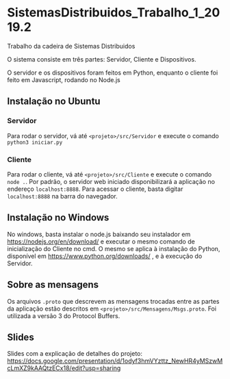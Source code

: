 # SistemasDistribuidos_Trabalho_1_2019.2
Trabalho da cadeira de Sistemas Distribuidos

O sistema consiste em três partes: Servidor, Cliente e Dispositivos.

O servidor e os dispositivos foram feitos em Python, enquanto o cliente foi feito em Javascript, rodando no Node.js

## Instalação no Ubuntu

### Servidor 

Para rodar o servidor, vá até `<projeto>/src/Servidor` e execute o comando `python3 iniciar.py`
   
### Cliente

Para rodar o cliente, vá até `<projeto>/src/Cliente` e execute o comando `node .`. Por padrão, o servidor web iniciado        disponibilizará a aplicação no endereço `localhost:8888`. Para acessar o cliente, basta digitar `localhost:8888` na barra do navegador.

## Instalação no Windows

No windows, basta instalar o node.js baixando seu instalador em https://nodejs.org/en/download/ e executar o mesmo comando de inicialização do Cliente no cmd. O mesmo se aplica à instalação do Python, disponível em https://www.python.org/downloads/ , e à execução do Servidor.

## Sobre as mensagens

Os arquivos `.proto` que descrevem as mensagens trocadas entre as partes da aplicação estão descritos em `<projeto>/src/Mensagens/Msgs.proto`. Foi utilizada a versão 3 do Protocol Buffers.

## Slides

Slides com a explicação de detalhes do projeto: https://docs.google.com/presentation/d/1odyf3hmVYzttz_NewHR4yMSzwMcLmXZ9kAAQtzECx18/edit?usp=sharing
